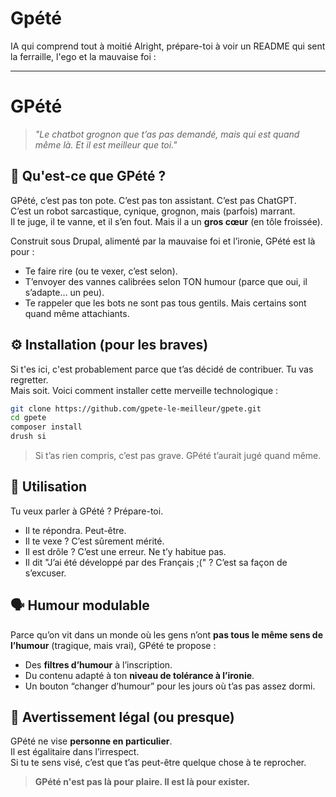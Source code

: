 # Gpété
IA qui comprend tout à moitié
Alright, prépare-toi à voir un README qui sent la ferraille, l'ego et la mauvaise foi :

---

# GPété

> *"Le chatbot grognon que t’as pas demandé, mais qui est quand même là. Et il est meilleur que toi."*

## 🤖 Qu'est-ce que GPété ?

GPété, c’est pas ton pote. C’est pas ton assistant. C’est pas ChatGPT.  
C’est un robot sarcastique, cynique, grognon, mais (parfois) marrant.  
Il te juge, il te vanne, et il s’en fout. Mais il a un **gros cœur** (en tôle froissée).

Construit sous Drupal, alimenté par la mauvaise foi et l’ironie, GPété est là pour :

- Te faire rire (ou te vexer, c’est selon).
- T’envoyer des vannes calibrées selon TON humour (parce que oui, il s’adapte… un peu).
- Te rappeler que les bots ne sont pas tous gentils. Mais certains sont quand même attachiants.

## ⚙️ Installation (pour les braves)

Si t'es ici, c'est probablement parce que t’as décidé de contribuer. Tu vas regretter.  
Mais soit. Voici comment installer cette merveille technologique :

```bash
git clone https://github.com/gpete-le-meilleur/gpete.git
cd gpete
composer install
drush si
```

> Si t’as rien compris, c’est pas grave. GPété t’aurait jugé quand même.

## 🧠 Utilisation

Tu veux parler à GPété ? Prépare-toi.

- Il te répondra. Peut-être.
- Il te vexe ? C’est sûrement mérité.
- Il est drôle ? C’est une erreur. Ne t’y habitue pas.
- Il dit "J’ai été développé par des Français ;(" ? C’est sa façon de s’excuser.

## 🗣️ Humour modulable

Parce qu’on vit dans un monde où les gens n’ont **pas tous le même sens de l’humour** (tragique, mais vrai), GPété te propose :

- Des **filtres d’humour** à l’inscription.
- Du contenu adapté à ton **niveau de tolérance à l’ironie**.
- Un bouton “changer d’humour” pour les jours où t’as pas assez dormi.

## 🧼 Avertissement légal (ou presque)

GPété ne vise **personne en particulier**.  
Il est égalitaire dans l’irrespect.  
Si tu te sens visé, c’est que t’as peut-être quelque chose à te reprocher.

> **GPété n'est pas là pour plaire. Il est là pour exister.**

